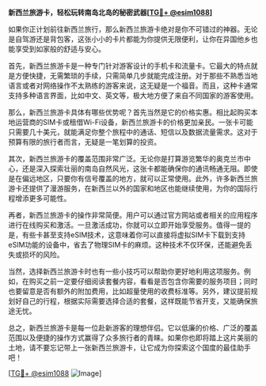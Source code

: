 **新西兰旅游卡，轻松玩转南岛北岛的秘密武器[[TG💪+ @esim1088](https://t.me/s/esim1088)]**

如果你正计划前往新西兰旅行，那么新西兰旅游卡绝对是你不可错过的神器。无论是自驾游还是背包客，这张小小的卡片都能为你提供无限便利，让你在异国他乡也能享受到如家般的舒适与安心。

首先，新西兰旅游卡是一种专门针对游客设计的手机卡和流量卡。它最大的特点就是方便快捷，无需繁琐的手续，只需简单几步就能完成注册。对于那些不熟悉当地语言或者对网络操作不太熟练的游客来说，这无疑是一个福音。而且，这种卡通常支持多种语言界面，比如中文、英文等，极大地方便了来自不同国家的游客使用。

那么，新西兰旅游卡具体有哪些优势呢？首先当然是它的价格实惠。相比起购买本地运营商的SIM卡或租借Wi-Fi设备，新西兰旅游卡的价格更加亲民。一张卡可能只需要几十美元，就能满足你整个旅程中的通话、短信以及数据流量需求。这对于预算有限的旅行者而言，无疑是一笔划算的投资。

其次，新西兰旅游卡的覆盖范围非常广泛。无论你是打算游览繁华的奥克兰市中心，还是深入探索壮丽的南岛自然风光，这张卡都能确保你的通讯畅通无阻。即使是在偏远地区，只要你有信号覆盖的地方，就可以正常使用。此外，许多新西兰旅游卡还提供了漫游服务，在新西兰以外的国家和地区也能继续使用，为你的国际行程增添更多可能性。

再者，新西兰旅游卡的操作非常简便。用户可以通过官方网站或者相关的应用程序进行在线购买和激活。一旦激活成功，你就可以立即开始享受服务。值得一提的是，有些卡甚至支持eSIM技术，这意味着你可以直接将虚拟SIM卡下载到支持eSIM功能的设备中，省去了物理SIM卡的麻烦。这种技术不仅环保，还能避免丢失或损坏的风险。

当然，选择新西兰旅游卡时也有一些小技巧可以帮助你更好地利用这项服务。例如，在购买之前一定要仔细阅读套餐内容，看看是否包含你需要的服务项目；同时也要留意是否有额外的附加费用，比如超量使用的收费标准等。另外，建议提前规划好自己的行程，根据实际需要选择合适的套餐，这样既能节省开支，又能确保旅途无忧。

总之，新西兰旅游卡是每一位赴新游客的理想伴侣。它以低廉的价格、广泛的覆盖范围以及便捷的操作方式赢得了众多旅行者的青睐。如果你也即将踏上这片美丽的土地，请不要忘记带上一张新西兰旅游卡，让它成为你探索这个国度的最佳助手吧！

[[TG💪+ @esim1088](https://t.me/s/esim1088) ![Image](https://i.postimg.cc/4NQfJmqS/Snipaste-2025-05-13-00-14-12.png)]